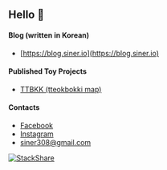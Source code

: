## Hello 👋

#### Blog (written in Korean)
- [https://blog.siner.io](https://blog.siner.io)

#### Published Toy Projects
- [TTBKK (tteokbokki map)](https://ttbkk.com)

#### Contacts
- [Facebook](https://www.facebook.com/aan308)
- [Instagram](https://www.instagram.com/jeonghyunan/)
- siner308@gmail.com

[![StackShare](http://img.shields.io/badge/tech-stack-0690fa.svg?style=flat)](https://stackshare.io/siner308/mystack)
